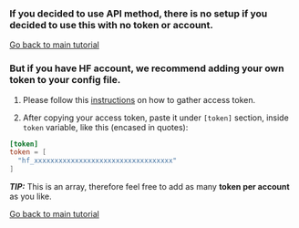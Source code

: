 ### If you decided to use API method, there is no setup if you decided to use this with no token or account.

[Go back to main tutorial](../README.md)

### But if you have HF account, we recommend adding your own token to your config file.



1. Please follow this 
[instructions](https://huggingface.co/docs/hub/en/security-tokens#how-to-manage-user-access-tokens)
on how to gather access token.

2. After copying your access token, paste it under `[token]` section, inside `token` variable, like this (encased in quotes):
```toml
[token]
token = [
  "hf_xxxxxxxxxxxxxxxxxxxxxxxxxxxxxxxxxx"
]
``` 

***TIP:*** This is an array, therefore feel free to add as many **token per account** as you like.

[Go back to main tutorial](../README.md)